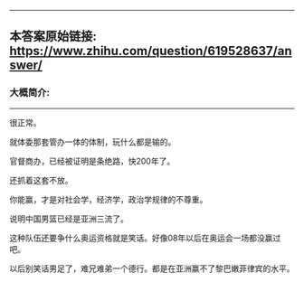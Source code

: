 ----------------------------------------
## 本答案原始链接: https://www.zhihu.com/question/619528637/answer/
### 大概简介: 
----------------------------------------
很正常。

就体委那套管办一体的体制，玩什么都是输的。




官督商办，已经被证明是条绝路，快200年了。

还抓着这套不放。




你能赢，才是对社会学，经济学，政治学规律的不尊重。



说明中国男篮已经是亚洲三流了。

这种队伍还要争什么奥运资格就是笑话。好像08年以后在奥运会一场都没赢过吧。

以后别笑话男足了，难兄难弟一个德行。都是在亚洲赢不了黎巴嫩菲律宾的水平。

